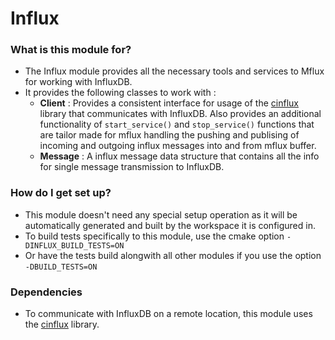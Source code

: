 # Influx #

### What is this module for? ###

* The Influx module provides all the necessary tools and services to Mflux for working with InfluxDB.
* It provides the following classes to work with :
    * **Client** : Provides a consistent interface for usage of the [cinflux]() library that communicates with InfluxDB. Also provides an additional functionality of `start_service()` and `stop_service()` functions that are tailor made for mflux handling the pushing and publising of incoming and outgoing influx messages into and from mflux buffer.
    * **Message** : A influx message data structure that contains all the info for single message transmission to InfluxDB.

### How do I get set up? ###

* This module doesn't need any special setup operation as it will be automatically generated and built by the workspace it is configured in.
* To build tests specifically to this module, use the cmake option `-DINFLUX_BUILD_TESTS=ON` 
* Or have the tests build alongwith all other modules if you use the option `-DBUILD_TESTS=ON`

### Dependencies ###

* To communicate with InfluxDB on a remote location, this module uses the [cinflux]() library.